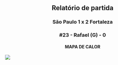 <h2 style="text-align: center;">Relatório de partida</h3>

<h3 style="text-align: center;">São Paulo 1 x 2 Fortaleza</h3>

<h3 style="text-align: center;">#23 - Rafael (G) - 0</h3>

<h4 style="text-align: center;">MAPA DE CALOR</h3>
<img src=heatmaps/11067347_33132.png>